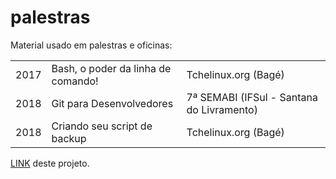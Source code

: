 # palestras
Material usado em palestras e oficinas:

<table>
  
  <tr>
    <td>
      2017
    </td>
    <td>
      Bash, o poder da linha de comando!
    </td>
    <td>
      Tchelinux.org (Bagé)
    </td>
  </tr>
  
  <tr>
    <td>
      2018
    </td>
    <td>
      Git para Desenvolvedores
    </td>
    <td>
      7ª SEMABI (IFSul - Santana do Livramento)
    </td>
  </tr>
  
  <tr>
    <td>
      2018
    </td>
    <td>
      Criando seu script de backup
    </td>
    <td>
      Tchelinux.org (Bagé)
    </td>
  </tr>
  
</table>

<a href="\https://github.com/sandrocustodiobr/palestras/">LINK</a> deste projeto.
